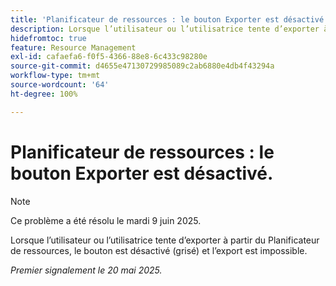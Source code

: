 ```yaml
---
title: 'Planificateur de ressources : le bouton Exporter est désactivé.'
description: Lorsque l’utilisateur ou l’utilisatrice tente d’exporter à partir du Planificateur de ressources, le bouton est désactivé (grisé) et l’export est impossible.
hidefromtoc: true
feature: Resource Management
exl-id: cafaefa6-f0f5-4366-88e8-6c433c98280e
source-git-commit: d4655e47130729985089c2ab6880e4db4f43294a
workflow-type: tm+mt
source-wordcount: '64'
ht-degree: 100%

---
```


# Planificateur de ressources : le bouton Exporter est désactivé.

>[!NOTE]
>
>Ce problème a été résolu le mardi 9 juin 2025.

Lorsque l’utilisateur ou l’utilisatrice tente d’exporter à partir du Planificateur de ressources, le bouton est désactivé (grisé) et l’export est impossible.

_Premier signalement le 20 mai 2025._
